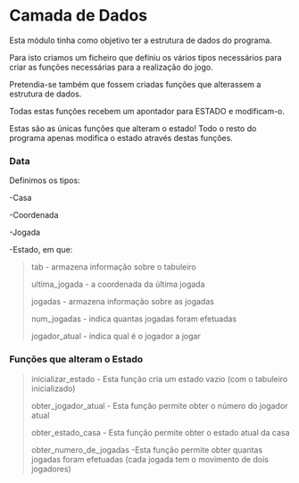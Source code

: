 # Camada de Dados

Esta módulo tinha como objetivo ter a estrutura de dados do programa.

Para isto criamos um ficheiro que definiu os vários tipos necessários para criar as funções necessárias para a realização do jogo.


Pretendia-se também que fossem criadas funções que alterassem a estrutura de dados.

Todas estas funções recebem um apontador para ESTADO e modificam-o. 

Estas são as únicas funções que alteram o estado! Todo o resto do programa apenas modifica o estado através destas funções.

### Data

Definimos os tipos:

-Casa

-Coordenada

-Jogada

-Estado, em que:

> tab - armazena informação sobre o tabuleiro
>
> ultima_jogada - a coordenada da última jogada
>
> jogadas - armazena informação sobre as jogadas
>
> num_jogadas - indica quantas jogadas foram efetuadas 
>
> jogador_atual - indica qual é o jogador a jogar


### Funções que alteram o Estado

> inicializar_estado - Esta função cria um estado vazio (com o tabuleiro inicializado)
>
> obter_jogador_atual - Esta função permite obter o número do jogador atual
>
> obter_estado_casa - Esta função permite obter o estado atual da casa
>
> obter_numero_de_jogadas -Esta função permite obter quantas jogadas foram efetuadas (cada jogada tem o movimento de dois jogadores)
